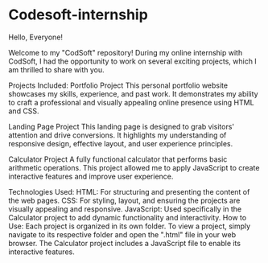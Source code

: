 # Codesoft-internship
Hello, Everyone!

Welcome to my "CodSoft" repository! During my online internship with CodSoft, I had the opportunity to work on several exciting projects, which I am thrilled to share with you.

Projects Included:
Portfolio Project
This personal portfolio website showcases my skills, experience, and past work. It demonstrates my ability to craft a professional and visually appealing online presence using HTML and CSS.

Landing Page Project
This landing page is designed to grab visitors' attention and drive conversions. It highlights my understanding of responsive design, effective layout, and user experience principles.

Calculator Project
A fully functional calculator that performs basic arithmetic operations. This project allowed me to apply JavaScript to create interactive features and improve user experience.

Technologies Used:
HTML: For structuring and presenting the content of the web pages.
CSS: For styling, layout, and ensuring the projects are visually appealing and responsive.
JavaScript: Used specifically in the Calculator project to add dynamic functionality and interactivity.
How to Use:
Each project is organized in its own folder.
To view a project, simply navigate to its respective folder and open the ".html" file in your web browser.
The Calculator project includes a JavaScript file to enable its interactive features.
